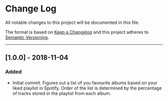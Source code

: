 # Change Log
All notable changes to this project will be documented in this file.

The format is based on [Keep a Changelog](http://keepachangelog.com/)
and this project adheres to [Semantic Versioning](http://semver.org/).

-----------------------------------------------------------------------

## [1.0.0] - 2018-11-04
### Added
- Initial commit. Figures out a list of you favourite albums based on your liked playlist in Spotify. Order of the list is determined by the percentage of tracks stored in the playlist from each album.
